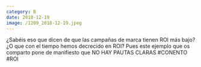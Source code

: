 ```yaml
--- 
category: B 
date: 2018-12-19 
image: /1209_2018-12-19.jpeg 
--- 
```


¿Sabéis eso que dicen de que las campañas de marca tienen ROI más bajo? ¿O que con el tiempo hemos decrecido en ROI? Pues este ejemplo que os comparto pone de manifiesto que NO HAY PAUTAS CLARAS #CONENTO #ROI